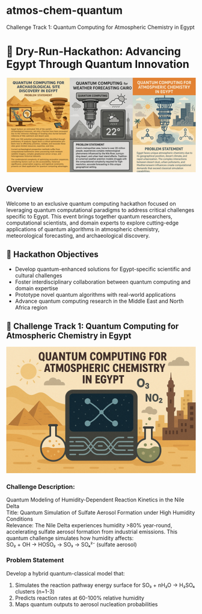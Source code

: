 # atmos-chem-quantum
 Challenge Track 1: Quantum Computing for Atmospheric Chemistry in Egypt
# 🌟 Dry-Run-Hackathon: Advancing Egypt Through Quantum Innovation
![](https://github.com/Ahmed-G-ElTaher/Dry-Run-Hackathon/blob/main/Images/WhatsApp%20Image%202025-07-28%20at%208.35.56%20PM.jpeg)
## Overview
Welcome to an exclusive quantum computing hackathon focused on leveraging quantum computational paradigms to address critical challenges specific to Egypt. This event brings together quantum researchers, computational scientists, and domain experts to explore cutting-edge applications of quantum algorithms in atmospheric chemistry, meteorological forecasting, and archaeological discovery.

## 🎯 Hackathon Objectives
* Develop quantum-enhanced solutions for Egypt-specific scientific and cultural challenges
* Foster interdisciplinary collaboration between quantum computing and domain expertise
* Prototype novel quantum algorithms with real-world applications
* Advance quantum computing research in the Middle East and North Africa region

## 🧪 Challenge Track 1: Quantum Computing for Atmospheric Chemistry in Egypt
![](https://github.com/Ahmed-G-ElTaher/Dry-Run-Hackathon/blob/main/Images/20250728_2015_Quantum%20Solutions%20for%20Egypt_simple_compose_01k190djv8e979jwq16ed1ex84.png)
### Challenge Description:
Quantum Modeling of Humidity-Dependent Reaction Kinetics in the Nile Delta  
Title: Quantum Simulation of Sulfate Aerosol Formation under High Humidity Conditions  
Relevance: The Nile Delta experiences humidity >80% year-round, accelerating sulfate aerosol formation from industrial emissions. This quantum challenge simulates how humidity affects:  
SO₂ + OH → HOSO₂ → SO₃ → SO₄²⁻ (sulfate aerosol)

### Problem Statement
Develop a hybrid quantum-classical model that:  
1. Simulates the reaction pathway energy surface for SO₃ + nH₂O → H₂SO₄ clusters (n=1-3)  
2. Predicts reaction rates at 60-100% relative humidity  
3. Maps quantum outputs to aerosol nucleation probabilities
